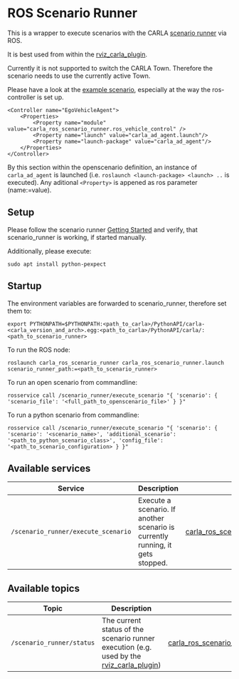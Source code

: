 # ROS Scenario Runner

This is a wrapper to execute scenarios with the CARLA [scenario runner](https://github.com/carla-simulator/scenario_runner) via ROS.

It is best used from within the [rviz_carla_plugin](../rviz_carla_plugin).

Currently it is not supported to switch the CARLA Town. Therefore the scenario needs to use the currently active Town.

Please have a look at the [example scenario](https://github.com/carla-simulator/ros-bridge/blob/master/carla_ad_demo/config/FollowLeadingVehicle.xosc), especially at the way the ros-controller is set up.

    <Controller name="EgoVehicleAgent">
        <Properties>
            <Property name="module" value="carla_ros_scenario_runner.ros_vehicle_control" />
            <Property name="launch" value="carla_ad_agent.launch"/>
            <Property name="launch-package" value="carla_ad_agent"/>
        </Properties>
    </Controller>

By this section within the openscenario definition, an instance of `carla_ad_agent` is launched (i.e. `roslaunch <launch-package> <launch> ..` is executed). Any aditional `<Property>` is appened as ros parameter (name:=value).

## Setup

Please follow the scenario runner [Getting Started](https://github.com/carla-simulator/scenario_runner/blob/master/Docs/getting_started.md) and verify, that scenario_runner is working, if started manually.

Additionally, please execute:

    sudo apt install python-pexpect

## Startup

The environment variables are forwarded to scenario_runner, therefore set them to:

    export PYTHONPATH=$PYTHONPATH:<path_to_carla>/PythonAPI/carla-<carla_version_and_arch>.egg:<path_to_carla>/PythonAPI/carla/:<path_to_scenario_runner>

To run the ROS node:

    roslaunch carla_ros_scenario_runner carla_ros_scenario_runner.launch scenario_runner_path:=<path_to_scenario_runner>

To run an open scenario from commandline:

    rosservice call /scenario_runner/execute_scenario "{ 'scenario': { 'scenario_file': '<full_path_to_openscenario_file>' } }"

To run a python scenario from commandline:

    rosservice call /scenario_runner/execute_scenario "{ 'scenario': { 'scenario': '<scenario_name>', 'additional_scenario': '<path_to_python_scenario_class>', 'config_file': '<path_to_scenario_configuration> } }"

## Available services

| Service                                                     | Description | Type                                                         |
| ----------------------------------------------------------- | ----------- | -------------------------------------------------------------------- |
| `/scenario_runner/execute_scenario` | Execute a scenario. If another scenario is currently running, it gets stopped. | [carla_ros_scenario_runner_types.ExecuteScenario](../carla_ros_scenario_runner_types/srv/ExecuteScenario.srv) |


## Available topics


| Topic                                 | Description | Type                                                                 |
| ------------------------------------- | ----------- | -------------------------------------------------------------------- |
| `/scenario_runner/status`     | The current status of the scenario runner execution (e.g. used by the [rviz_carla_plugin](../rviz_carla_plugin)) | [carla_ros_scenario_runner_types.CarlaScenarioRunnerStatus](../carla_ros_scenario_runner_types/msg/CarlaScenarioRunnerStatus.msg) |



